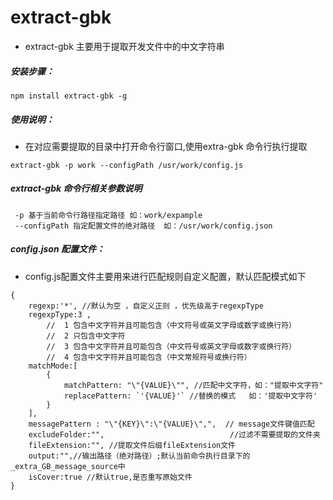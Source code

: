 # extract-gbk
* extract-gbk 主要用于提取开发文件中的中文字符串


##### **安装步骤：**
````
npm install extract-gbk -g
````
##### **使用说明：**
* 在对应需要提取的目录中打开命令行窗口,使用extra-gbk 命令行执行提取
```
extract-gbk -p work --configPath /usr/work/config.js
```

##### **extract-gbk 命令行相关参数说明**
```
 -p 基于当前命令行路径指定路径 如：work/expample
 --configPath 指定配置文件的绝对路径  如：/usr/work/config.json
```

##### **config.json 配置文件：**
* config.js配置文件主要用来进行匹配规则自定义配置，默认匹配模式如下
```
{
    regexp:'*', //默认为空 ，自定义正则 ，优先级高于regexpType
    regexpType:3 ,
        //  1 包含中文字符并且可能包含（中文符号或英文字母或数字或换行符）
        //  2 只包含中文字符
        //  3 包含中文字符并且可能包含（中文符号或英文字母或数字或换行符）
        //  4 包含中文字符并且可能包含（中文常规符号或换行符）
    matchMode:[
        {
            matchPattern: "\"{VALUE}\"", //匹配中文字符，如："提取中文字符"
            replacePattern: `'{VALUE}'` //替换的模式   如：'提取中文字符'
        }
    ],
    messagePattern : "\"{KEY}\":\"{VALUE}\",",  // message文件键值匹配
    excludeFolder:"",                            //过滤不需要提取的文件夹
    fileExtension:"", //提取文件后缀fileExtension文件
    output:"",//输出路径（绝对路径）;默认当前命令执行目录下的_extra_GB_message_source中
    isCover:true //默认true,是否重写原始文件
}
```


